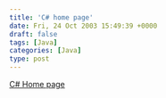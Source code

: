 ```yaml
---
title: 'C# home page'
date: Fri, 24 Oct 2003 15:49:39 +0000
draft: false
tags: [Java]
categories: [Java]
type: post
---
```


[C# Home page](http://msdn.microsoft.com/vcsharp/team/language/default.aspx)